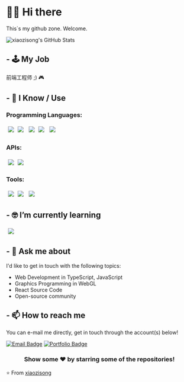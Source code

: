 # 🙋‍♂️ Hi there 

This`s my github zone. Welcome.

![xiaozisong's GitHub Stats](https://github-readme-stats.vercel.app/api?username=xiaozisong&show_icons=true)

## - 🕹️ My Job

前端工程师 ;) 🎮

## - 🧠 I Know / Use
### Programming Languages:
<img src="https://img.shields.io/badge/TypeScript-black?style=for-the-badge&logo=TypeScript" style="margin:5px" /><img src="https://img.shields.io/badge/go-black?style=for-the-badge&logo=go" style="margin:5px" />
<img src="http://img.shields.io/badge/-c-black?style=for-the-badge&logo=c&logoColor=white" style="margin:5px" /><img src="http://img.shields.io/badge/-java-black?style=for-the-badge&logo=java&logoColor=orange" style="margin:5px" />
<img src="http://img.shields.io/badge/-javascript-black?style=for-the-badge&logo=javascript" style="margin:5px" />

### APIs:

<img src="http://img.shields.io/badge/-opengl-black?style=for-the-badge&logo=opengl" style="margin:5px" /><img src="http://img.shields.io/badge/-qt-black?style=for-the-badge&logo=qt" style="margin:5px" />

### Tools:

<img src="http://img.shields.io/badge/-git-black?style=for-the-badge&logo=git" style="margin:5px" /><img src="http://img.shields.io/badge/-gitgub-black?style=for-the-badge&logo=github" style="margin:5px" />
<img src="https://img.shields.io/badge/webpack-black?style=for-the-badge&logo=webpack" style="margin:5px" />

## - 🤓 I’m currently learning

<img src="https://img.shields.io/badge/webgl-black?style=for-the-badge&logo=webgl" style="margin:5px" />


## - 💬 Ask me about

I'd like to get in touch with the following topics:

- Web Development in TypeScript, JavaScript
- Graphics Programming in WebGL
- React Source Code
- Open-source community

## - 📫 How to reach me

You can e-mail me directly, get in touch through the account(s) below!

[![Email Badge](https://img.shields.io/badge/email-black?style=for-the-badge&logo=google)](https://xiaozisong.github.io)
[![Portfolio Badge](http://img.shields.io/badge/event_horizon-check_out_my_portfolio-orange?style=for-the-badge&logo=google-chrome&logoColor=white)](https://xiaozisong.github.io)

<div align="center">

### Show some ❤️ by starring some of the repositories!

</div>

⭐ From [xiaozisong](https://github.com/xiaozisong)
